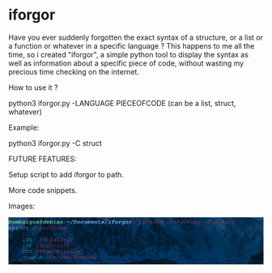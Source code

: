 # iforgor

Have you ever suddenly forgotten the exact syntax of a structure, or a list or a function or whatever in a specific language ?
This happens to me all the time, so i created "iforgor", a simple python tool to display the syntax as well as information about a specific piece of code, without wasting my precious time checking on the internet.


How to use it ?


python3 iforgor.py -LANGUAGE PIECEOFCODE (can be a list, struct, whatever)


Example:


python3 iforgor.py -C struct





FUTURE FEATURES:

Setup script to add iforgor to path.

More code snippets.


Images:

![alt text](https://github.com/Solirs/iforgor/blob/master/iforgorpic.png?raw=true)
